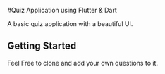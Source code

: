 #Quiz Application using Flutter & Dart

A basic quiz application with a beautiful UI. 

## Getting Started

Feel Free to clone and add your own questions to it.
